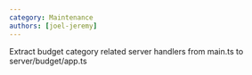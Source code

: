 ```yaml
---
category: Maintenance
authors: [joel-jeremy]
---
```


Extract budget category related server handlers from main.ts to server/budget/app.ts